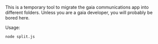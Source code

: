 This is a temporary tool to migrate the gaia communications app into different folders. Unless you are a gaia developer, you will probably be bored here.

Usage:
```
node split.js
```